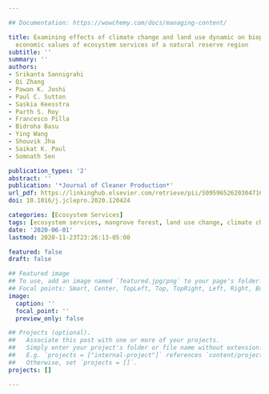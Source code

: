 ```yaml
---

## Documentation: https://wowchemy.com/docs/managing-content/

title: Examining effects of climate change and land use dynamic on biophysical and
  economic values of ecosystem services of a natural reserve region
subtitle: ''
summary: ''
authors:
- Srikanta Sannigrahi
- Qi Zhang
- Pawan K. Joshi
- Paul C. Sutton
- Saskia Keesstra
- Parth S. Roy
- Francesco Pilla
- Bidroha Basu
- Ying Wang
- Shouvik Jha
- Saikat K. Paul
- Somnath Sen

publication_types: '2'
abstract: ''
publication: '*Journal of Cleaner Production*'
url_pdf: https://linkinghub.elsevier.com/retrieve/pii/S0959652620304716
doi: 10.1016/j.jclepro.2020.120424

categories: [Ecosystem Services]
tags: [ecosystem services, mangrove forest, land use change, climate change]
date: '2020-06-01'
lastmod: 2020-11-23T23:26:13-05:00

featured: false
draft: false

## Featured image
## To use, add an image named `featured.jpg/png` to your page's folder.
## Focal points: Smart, Center, TopLeft, Top, TopRight, Left, Right, BottomLeft, Bottom, BottomRight.
image:
  caption: ''
  focal_point: ''
  preview_only: false

## Projects (optional).
##   Associate this post with one or more of your projects.
##   Simply enter your project's folder or file name without extension.
##   E.g. `projects = ["internal-project"]` references `content/project/deep-learning/index.md`.
##   Otherwise, set `projects = []`.
projects: []

---
```

